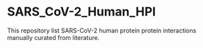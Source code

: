 # SARS_CoV-2_Human_HPI

This repository list SARS-CoV-2 human protein protein interactions manually curated from literature.
